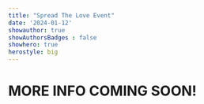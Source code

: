```yaml
---
title: "Spread The Love Event"
date: '2024-01-12'
showauthor: true
showAuthorsBadges : false 
showhero: true
herostyle: big
---
```


# MORE INFO COMING SOON!